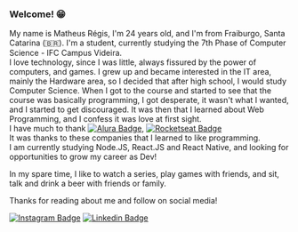 ### Welcome! 😁

My name is Matheus Régis, I'm 24 years old, and I'm from Fraiburgo, Santa Catarina (🇧🇷).
I'm a student, currently studying the 7th Phase of Computer Science - IFC Campus Videira. <br>
I love technology, since I was little, always fissured by the power of computers, and games.
I grew up and became interested in the IT area, mainly the Hardware area, so I decided that after high school, I would study Computer Science.
When I got to the course and started to see that the course was basically programming, I got desperate, it wasn't what I wanted, and I started to get discouraged.
It was then that I learned about Web Programming, and I confess it was love at first sight. <br>
I have much to thank [![Alura Badge](https://img.shields.io/badge/Alura-blue)](https://www.alura.com.br), 
[![Rocketseat Badge](https://img.shields.io/badge/Rockeseat-purple)](https://rocketseat.com.br/) <br>
It was thanks to these companies that I learned to like programming. <br>
I am currently studying Node.JS, React.JS and React Native, and looking for opportunities to grow my career as Dev!

In my spare time, I like to watch a series, play games with friends, and sit, talk and drink a beer with friends or family.

Thanks for reading about me and follow on social media!

[![Instagram Badge](https://img.shields.io/badge/-Instagram-1ca0f1?style=flat-square&labelColor=3ca0f1&logo=instagram&logoColor=white&link=https://www.instagram.com/matheustrai)](https://www.instagram.com/matheustrai/)
[![Linkedin Badge](https://img.shields.io/badge/-LinkedIn-blue?style=flat-square&logo=Linkedin&logoColor=white&link=https://www.linkedin.com/in/matheustrai)](https://www.linkedin.com/in/matheustrai/)
